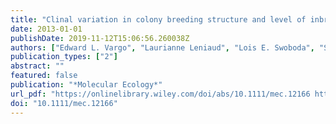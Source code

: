 ```yaml
---
title: "Clinal variation in colony breeding structure and level of inbreeding in the subterranean termites Reticulitermes flavipes and R. grassei"
date: 2013-01-01
publishDate: 2019-11-12T15:06:56.260038Z
authors: ["Edward L. Vargo", "Laurianne Leniaud", "Lois E. Swoboda", "Sarah E. Diamond", "Michael D. Weiser", "Dini M. Miller", "Anne-Geneviève Bagnères"]
publication_types: ["2"]
abstract: ""
featured: false
publication: "*Molecular Ecology*"
url_pdf: "https://onlinelibrary.wiley.com/doi/abs/10.1111/mec.12166 https://onlinelibrary.wiley.com/doi/full/10.1111/mec.12166"
doi: "10.1111/mec.12166"
---
```


